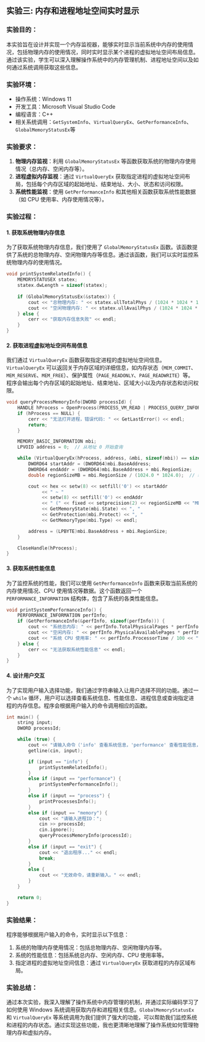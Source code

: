## 实验三: 内存和进程地址空间实时显示

### 实验目的：
​		本实验旨在设计并实现一个内存监视器，能够实时显示当前系统中内存的使用情况，包括物理内存的使用情况，同时实时显示某个进程的虚拟地址空间布局信息。通过该实验，学生可以深入理解操作系统中的内存管理机制、进程地址空间以及如何通过系统调用获取这些信息。

### 实验环境：
- 操作系统：Windows 11
- 开发工具：Microsoft Visual Studio Code
- 编程语言：C++
- 相关系统调用：`GetSystemInfo`、`VirtualQueryEx`、`GetPerformanceInfo`、`GlobalMemoryStatusEx`等

### 实验要求：
1. **物理内存监视**：利用 `GlobalMemoryStatusEx` 等函数获取系统的物理内存使用情况（总内存、空闲内存等）。
2. **进程虚拟内存监视**：通过 `VirtualQueryEx` 获取指定进程的虚拟地址空间布局，包括每个内存区域的起始地址、结束地址、大小、状态和访问权限。
3. **系统性能监视**：使用 `GetPerformanceInfo` 和其他相关函数获取系统性能数据（如 CPU 使用率、内存使用情况等）。

### 实验过程：

#### 1. 获取系统物理内存信息
为了获取系统物理内存信息，我们使用了 `GlobalMemoryStatusEx` 函数。该函数提供了系统的总物理内存、空闲物理内存等信息。通过该函数，我们可以实时监控系统物理内存的使用情况。

```cpp
void printSystemRelatedInfo() {
    MEMORYSTATUSEX statex;
    statex.dwLength = sizeof(statex);
    
    if (GlobalMemoryStatusEx(&statex)) {
        cout << "总物理内存: " << statex.ullTotalPhys / (1024 * 1024 * 1024) << " GB" << endl;
        cout << "空闲物理内存: " << statex.ullAvailPhys / (1024 * 1024 * 1024) << " GB" << endl;
    } else {
        cerr << "获取内存信息失败" << endl;
    }
}
```
#### 2. 获取进程虚拟地址空间布局信息
我们通过 `VirtualQueryEx` 函数获取指定进程的虚拟地址空间信息。`VirtualQueryEx` 可以返回关于内存区域的详细信息，如内存状态（`MEM_COMMIT`、`MEM_RESERVE`、`MEM_FREE`）、保护属性（`PAGE_READONLY`、`PAGE_READWRITE`）等。程序会输出每个内存区域的起始地址、结束地址、区域大小以及内存状态和访问权限。

```cpp
void queryProcessMemoryInfo(DWORD processId) {
    HANDLE hProcess = OpenProcess(PROCESS_VM_READ | PROCESS_QUERY_INFORMATION, FALSE, processId);
    if (hProcess == NULL) {
        cerr << "无法打开进程，错误代码: " << GetLastError() << endl;
        return;
    }

    MEMORY_BASIC_INFORMATION mbi;
    LPVOID address = 0;  // 从地址 0 开始查询

    while (VirtualQueryEx(hProcess, address, &mbi, sizeof(mbi)) == sizeof(mbi)) {
        DWORD64 startAddr = (DWORD64)mbi.BaseAddress;
        DWORD64 endAddr = (DWORD64)mbi.BaseAddress + mbi.RegionSize;
        double regionSizeMB = mbi.RegionSize / (1024.0 * 1024.0);  // 转换为MB

        cout << hex << setw(8) << setfill('0') << startAddr
             << " ~ "
             << setw(8) << setfill('0') << endAddr
             << " (" << fixed << setprecision(2) << regionSizeMB << "MB), "
             << GetMemoryState(mbi.State) << ", "
             << GetProtection(mbi.Protect) << ", "
             << GetMemoryType(mbi.Type) << endl;

        address = (LPBYTE)mbi.BaseAddress + mbi.RegionSize;
    }

    CloseHandle(hProcess);
}
```

#### 3. 获取系统性能信息
为了监控系统的性能，我们可以使用 `GetPerformanceInfo` 函数来获取当前系统的内存使用情况、CPU 使用情况等数据。这个函数返回一个 `PERFORMANCE_INFORMATION` 结构体，包含了系统的各类性能信息。

```cpp
void printSystemPerformanceInfo() {
    PERFORMANCE_INFORMATION perfInfo;
    if (GetPerformanceInfo(&perfInfo, sizeof(perfInfo))) {
        cout << "系统总内存: " << perfInfo.TotalPhysicalPages * perfInfo.PageSize / (1024 * 1024 * 1024) << " GB" << endl;
        cout << "空闲内存: " << perfInfo.PhysicalAvailablePages * perfInfo.PageSize / (1024 * 1024 * 1024) << " GB" << endl;
        cout << "系统 CPU 使用率: " << perfInfo.ProcessorTime / 100 << "%" << endl;
    } else {
        cerr << "无法获取系统性能信息" << endl;
    }
}
```

#### 4. 设计用户交互
为了实现用户输入选择功能，我们通过字符串输入让用户选择不同的功能。通过一个 `while` 循环，用户可以选择查看系统信息、性能信息、进程信息或查询指定进程的内存信息。程序会根据用户输入的命令调用相应的函数。

```cpp
int main() {
    string input;
    DWORD processId;

    while (true) {
        cout << "请输入命令（'info' 查看系统信息，'performance' 查看性能信息，'process' 查看进程信息，'memory' 查询进程内存信息，'exit' 退出）：";
        getline(cin, input);

        if (input == "info") {
            printSystemRelatedInfo();
        }
        else if (input == "performance") {
            printSystemPerformanceInfo();
        }
        else if (input == "process") {
            printProcessesInfo();
        }
        else if (input == "memory") {
            cout << "请输入进程ID：";
            cin >> processId;
            cin.ignore();
            queryProcessMemoryInfo(processId);
        }
        else if (input == "exit") {
            cout << "退出程序..." << endl;
            break;
        }
        else {
            cout << "无效命令，请重新输入。" << endl;
        }
    }

    return 0;
}
```

### 实验结果：
程序能够根据用户输入的命令，实时显示以下信息：
1. 系统的物理内存使用情况：包括总物理内存、空闲物理内存等。
2. 系统的性能信息：包括系统总内存、空闲内存、CPU 使用率等。
3. 指定进程的虚拟地址空间信息：通过 `VirtualQueryEx` 获取进程的内存区域布局。

### 实验总结：
通过本次实验，我深入理解了操作系统中内存管理的机制，并通过实际编码学习了如何使用 Windows 系统调用获取内存和进程相关信息。`GlobalMemoryStatusEx` 和 `VirtualQueryEx` 等系统调用为我们提供了强大的功能，可以帮助我们监控系统和进程的内存状态。通过实现这些功能，我也更清晰地理解了操作系统如何管理物理内存和虚拟内存。